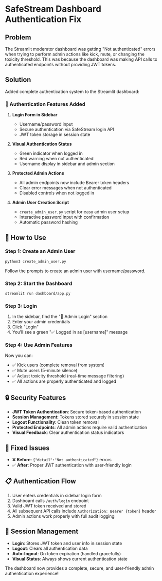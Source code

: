 # SafeStream Dashboard Authentication Fix

## Problem
The Streamlit moderator dashboard was getting "Not authenticated" errors when trying to perform admin actions like kick, mute, or changing the toxicity threshold. This was because the dashboard was making API calls to authenticated endpoints without providing JWT tokens.

## Solution
Added complete authentication system to the Streamlit dashboard:

### 🔐 Authentication Features Added

1. **Login Form in Sidebar**
   - Username/password input
   - Secure authentication via SafeStream login API
   - JWT token storage in session state

2. **Visual Authentication Status**
   - Green indicator when logged in
   - Red warning when not authenticated
   - Username display in sidebar and admin section

3. **Protected Admin Actions**
   - All admin endpoints now include Bearer token headers
   - Clear error messages when not authenticated
   - Disabled controls when not logged in

4. **Admin User Creation Script**
   - `create_admin_user.py` script for easy admin user setup
   - Interactive password input with confirmation
   - Automatic password hashing

## 🚀 How to Use

### Step 1: Create an Admin User
```bash
python3 create_admin_user.py
```

Follow the prompts to create an admin user with username/password.

### Step 2: Start the Dashboard
```bash
streamlit run dashboard/app.py
```

### Step 3: Login
1. In the sidebar, find the "🔐 Admin Login" section
2. Enter your admin credentials
3. Click "Login"
4. You'll see a green "✅ Logged in as [username]" message

### Step 4: Use Admin Features
Now you can:
- ✅ Kick users (complete removal from system)
- ✅ Mute users (5-minute silence)
- ✅ Adjust toxicity threshold (real-time message filtering)
- ✅ All actions are properly authenticated and logged

## 🔒 Security Features

- **JWT Token Authentication**: Secure token-based authentication
- **Session Management**: Tokens stored securely in session state
- **Logout Functionality**: Clean token removal
- **Protected Endpoints**: All admin actions require valid authentication
- **Visual Feedback**: Clear authentication status indicators

## 🎯 Fixed Issues

- ❌ **Before**: `{"detail":"Not authenticated"}` errors
- ✅ **After**: Proper JWT authentication with user-friendly login

## 📋 Authentication Flow

1. User enters credentials in sidebar login form
2. Dashboard calls `/auth/login` endpoint
3. Valid JWT token received and stored
4. All subsequent API calls include `Authorization: Bearer {token}` header
5. Admin actions work properly with full audit logging

## 🔄 Session Management

- **Login**: Stores JWT token and user info in session state
- **Logout**: Clears all authentication data
- **Auto-logout**: On token expiration (handled gracefully)
- **Visual Status**: Always shows current authentication state

The dashboard now provides a complete, secure, and user-friendly admin authentication experience! 
